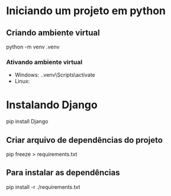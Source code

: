 # Iniciando um projeto em python

## Criando ambiente virtual 
python -m venv .venv

### Ativando ambiente virtual
- Windows: .\.venv\Scripts\activate
- Linux: 

# Instalando Django
pip install Django

## Criar arquivo de dependências do projeto
pip freeze > requirements.txt

## Para instalar as dependências
pip install -r ./requirements.txt

